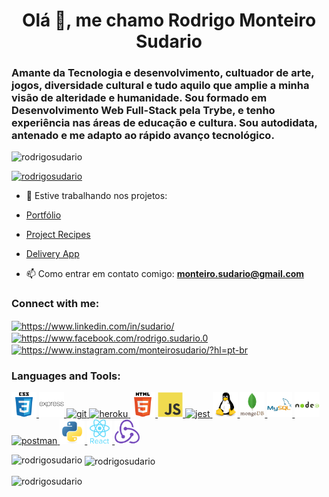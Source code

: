 <h1 align="center">Olá 👋, me chamo Rodrigo Monteiro Sudario</h1>
<h3>
  Amante da Tecnologia e desenvolvimento, cultuador de arte, jogos, diversidade cultural e tudo aquilo que amplie a minha visão de alteridade e humanidade.
 Sou formado em Desenvolvimento Web Full-Stack pela Trybe, e tenho experiência nas áreas de educação e cultura. Sou autodidata, antenado e me adapto ao rápido avanço tecnológico.
</h3>

<p align="left"> <img src="https://komarev.com/ghpvc/?username=rodrigosudario&label=Profile%20views&color=0e75b6&style=flat" alt="rodrigosudario" /> </p>

<p align="left"> <a href="https://github.com/ryo-ma/github-profile-trophy"><img src="https://github-profile-trophy.vercel.app/?username=rodrigosudario" alt="rodrigosudario" /></a> </p>

- 🔭 Estive trabalhando nos projetos:
- [Portfólio](https://rodrigosudario.github.io/portfolio_web)
- [Project Recipes](https://github.com/tryber/sd-07-project-recipes-app/tree/main-group-14)
- [Delivery App](https://github.com/tryber/sd-08-project-delivery-app/tree/main-group-13)

- 📫 Como entrar em contato comigo: **monteiro.sudario@gmail.com**

<h3 align="left">Connect with me:</h3>
<p align="left">
<a href="https://www.linkedin.com/in/sudario/" target="blank"><img align="center" src="https://cdn.jsdelivr.net/npm/simple-icons@3.0.1/icons/linkedin.svg" alt="https://www.linkedin.com/in/sudario/" height="30" width="40" /></a>
<a href="https://fb.com/https://www.facebook.com/rodrigo.sudario.0" target="blank"><img align="center" src="https://cdn.jsdelivr.net/npm/simple-icons@3.0.1/icons/facebook.svg" alt="https://www.facebook.com/rodrigo.sudario.0" height="30" width="40" /></a>
<a href="https://instagram.com/https://www.instagram.com/monteirosudario/?hl=pt-br" target="blank"><img align="center" src="https://cdn.jsdelivr.net/npm/simple-icons@3.0.1/icons/instagram.svg" alt="https://www.instagram.com/monteirosudario/?hl=pt-br" height="30" width="40" /></a>
</p>

<h3 align="left">Languages and Tools:</h3>
<p align="left"> <a href="https://www.w3schools.com/css/" target="_blank"> <img src="https://raw.githubusercontent.com/devicons/devicon/master/icons/css3/css3-original-wordmark.svg" alt="css3" width="40" height="40"/> </a> <a href="https://expressjs.com" target="_blank"> <img src="https://raw.githubusercontent.com/devicons/devicon/master/icons/express/express-original-wordmark.svg" alt="express" width="40" height="40"/> </a> <a href="https://git-scm.com/" target="_blank"> <img src="https://www.vectorlogo.zone/logos/git-scm/git-scm-icon.svg" alt="git" width="40" height="40"/> </a> <a href="https://heroku.com" target="_blank"> <img src="https://www.vectorlogo.zone/logos/heroku/heroku-icon.svg" alt="heroku" width="40" height="40"/> </a> <a href="https://www.w3.org/html/" target="_blank"> <img src="https://raw.githubusercontent.com/devicons/devicon/master/icons/html5/html5-original-wordmark.svg" alt="html5" width="40" height="40"/> </a> <a href="https://developer.mozilla.org/en-US/docs/Web/JavaScript" target="_blank"> <img src="https://raw.githubusercontent.com/devicons/devicon/master/icons/javascript/javascript-original.svg" alt="javascript" width="40" height="40"/> </a> <a href="https://jestjs.io" target="_blank"> <img src="https://www.vectorlogo.zone/logos/jestjsio/jestjsio-icon.svg" alt="jest" width="40" height="40"/> </a> <a href="https://www.linux.org/" target="_blank"> <img src="https://raw.githubusercontent.com/devicons/devicon/master/icons/linux/linux-original.svg" alt="linux" width="40" height="40"/> </a> <a href="https://www.mongodb.com/" target="_blank"> <img src="https://raw.githubusercontent.com/devicons/devicon/master/icons/mongodb/mongodb-original-wordmark.svg" alt="mongodb" width="40" height="40"/> </a> <a href="https://www.mysql.com/" target="_blank"> <img src="https://raw.githubusercontent.com/devicons/devicon/master/icons/mysql/mysql-original-wordmark.svg" alt="mysql" width="40" height="40"/> </a> <a href="https://nodejs.org" target="_blank"> <img src="https://raw.githubusercontent.com/devicons/devicon/master/icons/nodejs/nodejs-original-wordmark.svg" alt="nodejs" width="40" height="40"/> </a> <a href="https://postman.com" target="_blank"> <img src="https://www.vectorlogo.zone/logos/getpostman/getpostman-icon.svg" alt="postman" width="40" height="40"/> </a> <a href="https://www.python.org" target="_blank"> <img src="https://raw.githubusercontent.com/devicons/devicon/master/icons/python/python-original.svg" alt="python" width="40" height="40"/> </a> <a href="https://reactjs.org/" target="_blank"> <img src="https://raw.githubusercontent.com/devicons/devicon/master/icons/react/react-original-wordmark.svg" alt="react" width="40" height="40"/> </a> <a href="https://redux.js.org" target="_blank"> <img src="https://raw.githubusercontent.com/devicons/devicon/master/icons/redux/redux-original.svg" alt="redux" width="40" height="40"/> </a> </p>

<p><img align="left" src="https://github-readme-stats.vercel.app/api/top-langs?username=rodrigosudario&show_icons=true&locale=en&layout=compact" alt="rodrigosudario" /></p>

<p>&nbsp;<img align="center" src="https://github-readme-stats.vercel.app/api?username=rodrigosudario&show_icons=true&locale=en" alt="rodrigosudario" /></p>

<p><img align="center" src="https://github-readme-streak-stats.herokuapp.com/?user=rodrigosudario&" alt="rodrigosudario" /></p>

